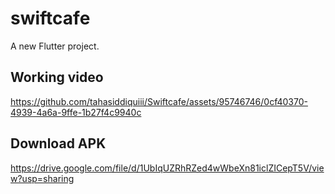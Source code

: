 # swiftcafe

A new Flutter project.

## Working video
https://github.com/tahasiddiquiii/Swiftcafe/assets/95746746/0cf40370-4939-4a6a-9ffe-1b27f4c9940c


## Download APK
https://drive.google.com/file/d/1UbIqUZRhRZed4wWbeXn81iclZICepT5V/view?usp=sharing
